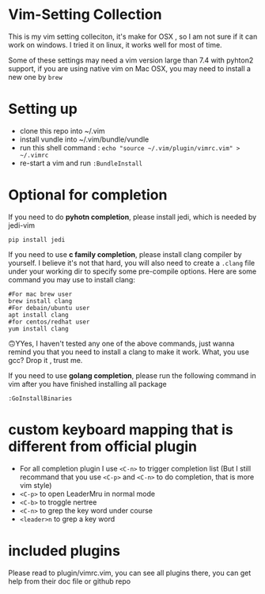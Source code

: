 # Vim-Setting Collection

This is my vim setting colleciton, it's make for OSX , so I am not sure if it can work on windows. I tried it on linux, it works well for most of time.

Some of these settings may need a vim version large than 7.4 with pyhton2 support, if you are using native vim on Mac OSX, you may need to install a new one by `brew`

# Setting up
- clone this repo into ~/.vim
- install vundle into  ~/.vim/bundle/vundle
- run this shell command : `echo "source ~/.vim/plugin/vimrc.vim" > ~/.vimrc`
- re-start a vim and run `:BundleInstall`

# Optional for completion
If you need to do **pyhotn completion**, please install jedi, which is needed by jedi-vim

```
pip install jedi
```

If you need to use **c family completion**, please install clang compiler by yourself. I believe it's not that hard, you will also need to create a `.clang` file under your working dir to specify some pre-compile options. Here are some command you may use to install clang:
```
#For mac brew user
brew install clang
#For debain/ubuntu user
apt install clang
#for centos/redhat user
yum install clang
```
🙃YYes, I haven't tested any one of the above commands, just wanna remind you that you need to install a clang to make it work.
What, you use gcc? Drop it , trust me.

If you need to use **golang completion**, please run  the following command in vim after you have finished installing all package

```
:GoInstallBinaries
```

# custom keyboard mapping that is different from official plugin
- For all completion plugin I use `<C-n>` to trigger completion list (But I still recommand that you use `<C-p>` and `<C-n>`  to do completion, that is more vim style)
- `<C-p>` to open LeaderMru in normal mode
- `<C-b>` to troggle nertree
- `<C-n>` to grep the key word under course
- `<leader>n` to grep a key word


# included plugins
Please read to plugin/vimrc.vim, you can see all plugins there, you can get help from their doc file or github repo
